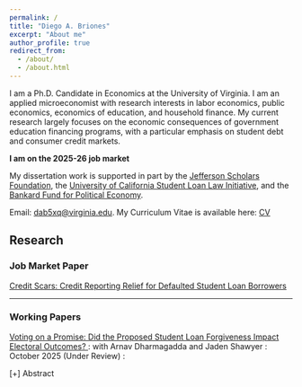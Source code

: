 ```yaml
---
permalink: /
title: "Diego A. Briones"
excerpt: "About me"
author_profile: true
redirect_from: 
  - /about/
  - /about.html
---
```


<style>
  summary {
    cursor: pointer;
    list-style: none; /* This removes the default triangle */
  }

  summary::-webkit-details-marker {
    display: none; /* Also needed for some browsers */
  }

  summary:before {
    content: '[+] '; /* This adds the [+] before your text */
  }

  details[open] > summary:before {
    content: '[-] '; /* This changes it to [-] when open */
  }
</style>

I am a Ph.D. Candidate in Economics at the University of Virginia. I am an applied microeconomist with research interests in labor economics, public economics, economics of education, and household finance. My current research largely focuses on the economic consequences of government education financing programs, with a particular emphasis on student debt and consumer credit markets. 

**I am on the 2025-26 job market**

My dissertation work is supported in part by the <a href="https://www.jeffersonscholars.org/" target="_blank" rel="noopener noreferrer"> Jefferson Scholars Foundation</a>, the <a href="https://www.slli.org/emerging-scholars-program" target="_blank" rel="noopener noreferrer"> University of California Student Loan Law Initiative</a>, and the <a href="https://research.virginia.edu/initiatives/internal-funding/ovpr-funding-opportunities/bankard-fund-political-economy" target="_blank" rel="noopener noreferrer"> Bankard Fund for Political Economy</a>.

Email: <a href="mailto:dab5xq@virginia.edu">dab5xq@virginia.edu</a>. My Curriculum Vitae is available here: <a href="http://diego-briones.github.io/files/briones_cv.pdf"> CV </a> 


## Research

### Job Market Paper
<a href="http://diego-briones.github.io/files/briones_jmp.pdf">Credit Scars: Credit Reporting Relief for Defaulted Student Loan Borrowers </a>

---

### Working Papers

<a href="http://diego-briones.github.io/files/briones_forgiveness_voting_10_25.pdf"> Voting on a Promise: Did the Proposed Student Loan Forgiveness Impact Electoral Outcomes? </a>
: with Arnav Dharmagadda and Jaden Shawyer
: October 2025 (Under Review)
: <details style="display: inline-block; vertical-align: middle;">
	<summary> Abstract</summary>
    <p style="text-align: left; margin-top: 10px;">
     Student loan forgiveness has featured prominently in the political debate around policy
 responses to address rising debt burdens, yet there is strikingly little evidence of its
 electoral implications. We study the consequences of the 2022 broad-based debt relief
 program implemented by the Biden administration less than a month before the November midterm elections. Using geographic information on over 25 million applications
 for cancellation benefits, we document the program’s influence on congressional races.
 Counties where a higher share of the voting-age population submitted applications
 had higher vote shares for Democratic party candidates. Program exposure does not
 significantly predict Democratic voting in prior elections, and individual-level survey
 data provide corroborating evidence for our county-level estimates. Our results provide
 evidence for the role of wealth-targeting policies in shaping voter behavior even when
 the benefits are not realized.
  </p>
<br /> 

<a href="http://diego-briones.github.io/files/updated_manuscript_paypause_Ls_briones_turner_.pdf"> Labor, Loans, and Leisure: The Impact of the Student Loan Payment Pause </a>
: with Sarah Turner
: March 2025 (Under Review)
: <a href="https://www.nber.org/papers/w33553"> NBER working paper #33553 </a> 
: <details style="display: inline-block; vertical-align: middle;">
	<summary> Abstract</summary>
    <p style="text-align: left; margin-top: 10px;">
    Beginning in March 2020 and ultimately continuing to September 2023, most student
 loan borrowers had their required payments on federal student loans paused. For student
 loan borrowers with limited access to credit, the payment pause provided additional
 cash-on-hand that may have allowed them to reduce their work hours. Using survey data
 capturing individual finances, monthly work characteristics and educational attainment,
 we find that suspended student debt payments reduced average weekly hours worked
 by 1.34 (-4%) over a 10-month period with declines concentrated among workers who
 had not completed a college degree. For borrowers who had completed a college degree
 or graduate degree, there is no evidence that the payment pause changed employment
 or hours worked. These findings are consistent with consumer finance data showing
 that borrower households without a college degree are approximately twice as likely to
 report liquidity constraints relative to more educated households with federal student
 debt.
  </p>
<br /> 

---

### Publications

<a  href="https://onlinelibrary.wiley.com/doi/10.1002/pam.22566"> Waivers for the Public Service Loan Forgiveness Program: Who Would Benefit from Take-up?</a>
: 2024 (with Nathaniel Ruby and Sarah Turner)
: ***Journal of Policy Analysis and Management***, 43, 1004–1033. 
: <a href="http://diego-briones.github.io/files/PSLF_Waiver_OnlineAppendix_BrionesRubyTurner_10_30_23.pdf"> Online appendix </a>  | 
 <a href="https://www.nber.org/papers/w30208"> NBER working paper #30208 </a> | 
 <a  href="http://diego-briones.github.io/files/PSLF_Waiver_JPAM_103023-combined.pdf"> Pre-publication version </a> 
: <details style="display: inline-block; vertical-align: middle;">
	<summary> Abstract</summary>
    <p style="text-align: left; margin-top: 10px;">
    For workers employed in the public and nonprofit sectors, the Public Service Loan Forgiveness (PSLF) program offers the potential for full forgiveness of federal student loans for those with 10 years of full-time work experience. A year-long waiver issued by the Department of Education in 2021 to address administrative problems in program access provided a new path to PSLF relief for many borrowers. We explore the overall impact and distributional implications of potential full participation in loan forgiveness enabled by the PSLF waiver program using the 2018 Survey of Income and Program Participation (SIPP). Our estimates identify more than $100 billion in loan forgiveness available to as many as 3.45 million borrowers through the PSLF waiver program. Potential beneficiaries of this initiative are disproportionately employed in occupations like teaching and health care. Full take-up of the PSLF waiver would lead to a narrowing of the racial gap in student debt burden. However, the distributional impact of the PSLF waiver depends critically on the take-up rate and there is some evidence that those borrowers with relatively high income or advanced degrees have been most likely to access benefits.
  </p>
<br /> 


---

### Work in Progress

**A Fresh Start for Borrowers? Impacts of Loan Rehabilitation for Defaulted Federal Student Borrowers**

The Long Term Impacts of English Learner Programs: Evidence from Bilingual Education in Texas
: University of Houston Education Research Center Approved Project No. UH 037

---

### Other Publications

<a href="https://www.thirdway.org/report/revitalizing-pslf-whats-next-after-the-waiver" > Revitalizing PSLF: What’s Next After the Waiver 
: December 2023
: ***Third Way ACADEMIX Upshot Policy Brief***


<a href="https://www.educationnext.org/student-loan-payment-pause-benefits-high-income-households-most-borrowers-unprotected-from-risk/" > Student Loan Payment Pause Benefits High-Income Households the Most: With forgiveness uncertain, struggling borrowers are unprotected from risk </a>
: January 2023 (with Eileen Powell and Sarah Turner)
: ***Education Next***, 23(3), 40-47. <br>
<a href="https://education.virginia.edu/sites/default/files/2023-01/epw_turner_working-paper_the-nine-or-more-lives-of-the-student-loan-payment-pause_2023-01-12.pdf"> EdPolicyWorks working paper #77 </a>


Performance Measures and Postsecondary Investments for Adult Students: Available “YardSticks” and the Challenges of Institutional Comparisons
: January 2022 (with Sarah Turner) <br>
In <a href="https://www.aei.org/wp-content/uploads/2022/01/Student-Outcomes-and-Earnings-in-Higher-Education-Policy.pdf?x91208"> ___Student Outcomes and Earnings in Higher Education Policy___</a>, edited by Jason D. Delisle
